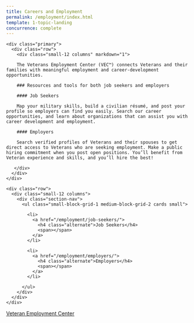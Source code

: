 ```yaml
---
title: Careers and Employment
permalink: /employment/index.html
template: 1-topic-landing
concurrence: complete
---
```


<div class="main" role="main">

  <div class="section one">

    <div class="primary">
      <div class="row">
        <div class="small-12 columns" markdown="1">
        
        The Veterans Employment Center (VEC™) connects Veterans and their families with meaningful employment and career-development opportunities.

        ### Resources and tools for both job seekers and employers

        #### Job Seekers

        Map your military skills, build a civilian résumé, and post your profile so employers can find you easily. Search our career opportunities, and learn about organizations that can assist you with career development and employment.

        #### Employers

        Search verified profiles of Veterans and their spouses to get direct access to Veterans who are seeking employment. Make a public hiring commitment when you post open positions. You’ll benefit from Veteran experience and skills, and you’ll hire the best!

       </div>
      </div>
    </div>

    <div class="row">
      <div class="small-12 columns">
        <div class="section-nav">
          <ul class="small-block-grid-1 medium-block-grid-2 cards small">

            <li>
              <a href="/employment/job-seekers/">
                <h4 class="alternate">Job Seekers</h4>
                <span></span>
              </a>
            </li>

            <li>
              <a href="/employment/employers/">
                <h4 class="alternate">Employers</h4>
                <span></span>
              </a>
            </li>

          </ul>
        </div>
      </div>
    </div>
  </div>
</div>

<div class="section do">
  <div class="row">
    <div class="small-12 columns">
      <div class="actions">
        <a href="https://www.vets.gov/veterans-employment-center/" class="usa-button-primary">Veteran Employment Center</a>
      </div>
    </div>
  </div>
</div>
